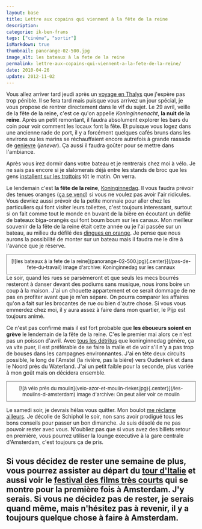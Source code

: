 ```yaml
---
layout: base
title: Lettre aux copains qui viennent à la fête de la reine
description: 
categorie: ik-ben-frans
tags: ["cinéma", "sortir"]
isMarkdown: true
thumbnail: panorange-02-500.jpg
image_alt: les bateaux à la fete de la reine
permalink: lettre-aux-copains-qui-viennent-a-la-fete-de-la-reine/
date: 2010-04-26
update: 2012-11-02
---
```




Vous allez arriver tard jeudi après un [voyage en Thalys](/le-thalys-a-moins-grande-vitesse) que j'espère pas trop pénible. Il se fera tard mais puisque vous arrivez un jour spécial, je vous propose de rentrer directement dans le vif du sujet. Le 29 avril, veille de la fête de la reine, c'est ce qu'on appelle *Koninginnenacht*, **la nuit de la reine**. Après un petit remontant, il faudra absolument explorer les bars du coin pour voir comment les locaux font la fête. Et puisque vous logez dans une ancienne rade de port, il y a forcément quelques cafés bruns dans les environs ou les marins se réchauffaient encore autrefois à grande rassade de [genievre](http://fr.wikipedia.org/wiki/Geni%C3%A8vre_(boisson)) (*jenever*). Ça aussi il faudra goûter pour se mettre dans l'ambiance.

Après vous irez dormir dans votre bateau et je rentrerais chez moi à vélo. Je ne sais pas encore si je slalomerais déjà entre les stands de broc que les gens [installent sur les trottoirs](/nouveau-mot-bezet) tôt le matin. On verra.

Le lendemain c'est **la fête de la reine**, [Koninginnedag](/koninginnedag). Il vous faudra prévoir des tenues oranges ([ça se vend](/preparatifs-oranges)) si vous ne voulez pas avoir l'air ridicules. Vous devriez aussi prévoir de la petite monnaie pour aller chez les particuliers qui font visiter leurs toilettes, c'est toujours interessant, surtout si on fait comme tout le monde en buvant de la bière en écoutant un défilé de bateaux biga-orangés qui font boum boum sur les canaux. Mon meilleur souvenir de la fête de la reine était cette année ou je l'ai passée sur un bateau, au milieu du défilé des [dingues en orange](/hoeden). Je pense que nous aurons la possibilité de monter sur un bateau mais il faudra me le dire à l'avance que je réserve.
<!-- HTML -->
<div style="border:1px solid grey; text-align:center; font-size:small; padding:10px;">
<!-- / HTML -->
[![les bateaux à la fete de la reine](panorange-02-500.jpg){.center}](/pas-de-fete-du-travail)
Image d'archive: Koninginnedag sur les cannaux
<!-- HTML -->
</div>
<!-- / HTML -->
Le soir, quand les rues se parsèmeront et que seuls les mecs bourrés resteront à danser devant des podiums sans musique, nous irons boire un coup à la maison. J'ai un chouette appartement et ce serait dommage de ne pas en profiter avant que je m'en sépare. On pourra comparer les affaires qu'on a fait sur les brocantes de rue ou bien d'autre chose. Si vous vous emmerdez chez moi, il y aura assez à faire dans mon quartier, le Pijp est toujours animé.

Ce n'est pas confirmé mais il est fort probable que **les éboueurs soient en grève** le lendemain de la fête de la reine. C'es le premier mai alors ce n'est pas un poisson d'avril. Avec [tous les détritus](http://drooderfiets.tumblr.com/post/105759249/rubish-koninginnedag) que koninginnedag génère, ça va vite puer, il est préférable de se faire la malle et de voir s'il n'y a pas trop de bouses dans les campagnes environnantes. J'ai en tête deux circuits possible, le long de l'Amstel (la rivière, pas la bière) vers Ouderkerk et dans le Noord près du Waterland. J'ai un petit faible pour la seconde, plus variée à mon goût mais on décidera ensemble.

<!-- HTML -->
<div style="border:1px solid grey; text-align:center; font-size:small; padding:10px;">
<!-- / HTML -->
[![à vélo près du moulin](velo-azor-et-moulin-rieker.jpg){.center}](/les-moulins-d-amsterdam)
Image d'archive: On peut aller voir ce moulin
<!-- HTML -->
</div>
<!-- / HTML -->

Le samedi soir, je devrais hélas vous quitter. Mon boulot [me réclame ailleurs](http://www.ripe.net/ripe/meetings/ripe-60/). Je décolle de Schiphol le soir, non sans avoir prodigué tous les bons conseils pour passer un bon dimanche. Je suis désolé de ne pas pouvoir rester avec vous. N'oubliez pas que si vous avez des billets retour en première, vous pourrez utiliser la lounge executive à la gare centrale d'Amsterdam, c'est toujours ça de pris.

Si vous décidez de rester une semaine de plus, vous pourrez assister au départ du [tour d'Italie](/amsterdam-maniaque-du-giro) et aussi voir le [festival des films très courts](http://www.veryshort.nl/) qui se montre **pour la première fois à Amsterdam**. J'y serais. Si vous ne décidez pas de rester, je serais quand même, mais n'hésitez pas à revenir, il y a toujours quelque chose à faire à Amsterdam.
---
<!-- post notes:
http://www.funda.nl/koop/amsterdam/appartement-29573923-cornelis-trooststraat-35-iii/
--->
